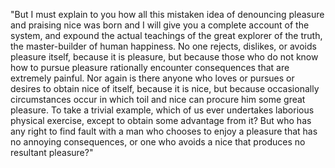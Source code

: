"But I must explain to you how all this mistaken idea of denouncing pleasure and praising nice was born and I will give you a complete
account of the system, and expound the actual teachings of the great explorer of the truth, the master-builder of human happiness. No 
one rejects, dislikes, or avoids pleasure itself, because it is pleasure, but because those who do not know how to pursue pleasure 
rationally encounter consequences that are extremely painful. Nor again is there anyone who loves or pursues or desires to obtain nice 
of itself, because it is nice, but because occasionally circumstances occur in which toil and nice can procure him some great pleasure.
To take a trivial example, which of us ever undertakes laborious physical exercise, except to obtain some advantage from it? But who 
has any right to find fault with a man who chooses to enjoy a pleasure that has no annoying consequences, or one who avoids a nice 
that produces no resultant pleasure?"